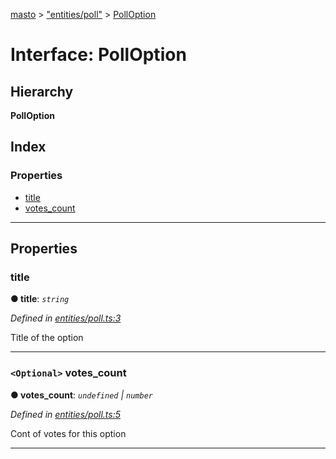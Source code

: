 [masto](../README.md) > ["entities/poll"](../modules/_entities_poll_.md) > [PollOption](../interfaces/_entities_poll_.polloption.md)

# Interface: PollOption

## Hierarchy

**PollOption**

## Index

### Properties

* [title](_entities_poll_.polloption.md#title)
* [votes_count](_entities_poll_.polloption.md#votes_count)

---

## Properties

<a id="title"></a>

###  title

**● title**: *`string`*

*Defined in [entities/poll.ts:3](https://github.com/neet/masto.js/blob/c1501e9/src/entities/poll.ts#L3)*

Title of the option

___
<a id="votes_count"></a>

### `<Optional>` votes_count

**● votes_count**: *`undefined` \| `number`*

*Defined in [entities/poll.ts:5](https://github.com/neet/masto.js/blob/c1501e9/src/entities/poll.ts#L5)*

Cont of votes for this option

___

